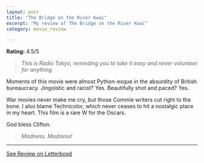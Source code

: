 ```yaml
---
layout: post
title: "The Bridge on the River Kwai"
excerpt: "My review of The Bridge on the River Kwai"
category: movie_review

---
```


**Rating:** 4.5/5

<blockquote><i>This is Radio Tokyo, reminding you to take it easy and never volunteer for anything </i></blockquote>Moments of this movie were almost Python-esque in the absurdity of British bureaucracy. Jingoistic and racist? Yes. Beautifully shot and paced? Yes.

War movies never make me cry, but those Commie writers cut right to the bone. I also blame Technicolor, which never ceases to hit a nostalgic place in my heart. This film is a rare W for the Oscars.

God bless Clifton.
<blockquote><i>Madness. Madness!</i></blockquote>

<hr>

[See Review on Letterboxd](https://boxd.it/89CZa3)
